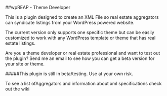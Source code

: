 ##wpREAP - Theme Developer           

This is a plugin designed to create an XML File so real estate aggregators can syndicate listings from your WordPress powered website.     

The current version only supports one specific theme but can be easily customized to work with any WordPress template or theme that has real estate listings.     

Are you a theme developer or real estate professional and want to test out the plugin? Send me an email to see how you can get a beta version for your site or theme.    

#####This plugin is still in beta/testing. Use at your own risk.

To see a list ofAggregators and information about xml specifications check out the wiki 
